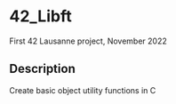 # 42_Libft
First 42 Lausanne project, November 2022
## Description
Create basic object utility functions in C
